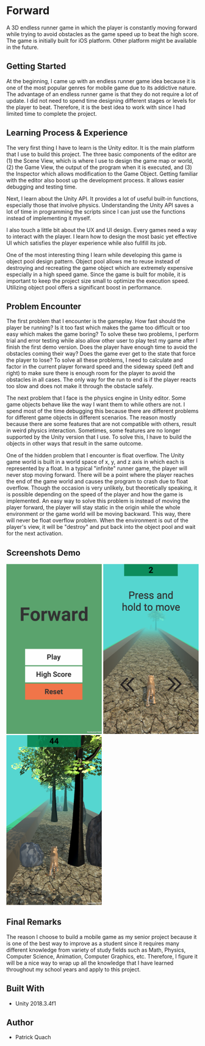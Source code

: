 # Forward

A 3D endless runner game in which the player is constantly moving forward while trying to avoid obstacles as the game speed up to beat the high score. The game is initially built for iOS platform. Other platform might be available in the future.

## Getting Started

At the beginning, I came up with an endless runner game idea because it is one of the most popular genres for mobile game due to its addictive nature. The advantage of an endless runner game is that they do not require a lot of update. I did not need to spend time designing different stages or levels for the player to beat. Therefore, it is the best idea to work with since I had limited time to complete the project.

## Learning Process & Experience

The very first thing I have to learn is the Unity editor. It is the main platform that I use to build this project. The three basic components of the editor are (1) the Scene View, which is where I use to design the game map or world, (2) the Game View, the output of the program when it is executed, and (3) the Inspector which allows modification to the Game Object. Getting familiar with the editor also boost up the development process. It allows easier debugging and testing time.

Next, I learn about the Unity API. It provides a lot of useful built-in functions, especially those that involve physics. Understanding the Unity API saves a lot of time in programming the scripts since I can just use the functions instead of implementing it myself.

I also touch a little bit about the UX and UI design. Every games need a way to interact with the player. I learn how to design the most basic yet effective UI which satisfies the player experience while also fullfill its job.

One of the most interesting thing I learn while developing this game is object pool design pattern. Object pool allows me to reuse instead of destroying and recreating the game object which are extremely expensive especially in a high speed game. Since the game is built for mobile, it is important to keep the project size small to optimize the execution speed. Utilizing object pool offers a significant boost in performance.

## Problem Encounter

The first problem that I encounter is the gameplay. How fast should the player be running? Is it too fast which makes the game too difficult or too easy which makes the game boring? To solve these two problems, I perform trial and error testing while also allow other user to play test my game after I finish the first demo version. Does the player have enough time to avoid the obstacles coming their way? Does the game ever get to the state that force the player to lose? To solve all these problems, I need to calculate and factor in the current player forward speed and the sideway speed (left and right) to make sure there is enough room for the player to avoid the obstacles in all cases. The only way for the run to end is if the player reacts too slow and does not make it through the obstacle safely.

The next problem that I face is the physics engine in Unity editor. Some game objects behave like the way I want them to while others are not. I spend most of the time debugging this because there are different problems for different game objects in different scenarios. The reason mostly because there are some features that are not compatible with others, result in weird physics interaction. Sometimes, some features are no longer supported by the Unity version that I use. To solve this, I have to build the objects in other ways that result in the same outcome.

One of the hidden problem that I encounter is float overflow. The Unity game world is built in a world space of x, y, and z axis in which each is represented by a float. In a typical "infinite" runner game, the player will never stop moving forward. There will be a point where the player reaches the end of the game world and causes the program to crash due to float overflow. Though the occasion is very unlikely, but theoretically speaking, it is possible depending on the speed of the player and how the game is implemented. An easy way to solve this problem is instead of moving the player forward, the player will stay static in the origin while the whole environment or the game world will be moving backward. This way, there will never be float overflow problem. When the environment is out of the player's view, it will be "destroy" and put back into the object pool and wait for the next activation.

## Screenshots Demo

<span>
  <img src="ScreenShots/HomeScreen.png" width="250"/>
  <img src="ScreenShots/StartRun.png" width="250"/>
  <img src="ScreenShots/Gameplay.png" width="250"/>
</span>

## Final Remarks

The reason I choose to build a mobile game as my senior project because it is one of the best way to improve as a student since it requires many different knowledge from variety of study fields such as Math, Physics, Computer Science, Animation, Computer Graphics, etc. Therefore, I figure it will be a nice way to wrap up all the knowledge that I have learned throughout my school years and apply to this project.

## Built With

- Unity 2018.3.4f1 

## Author

- Patrick Quach
